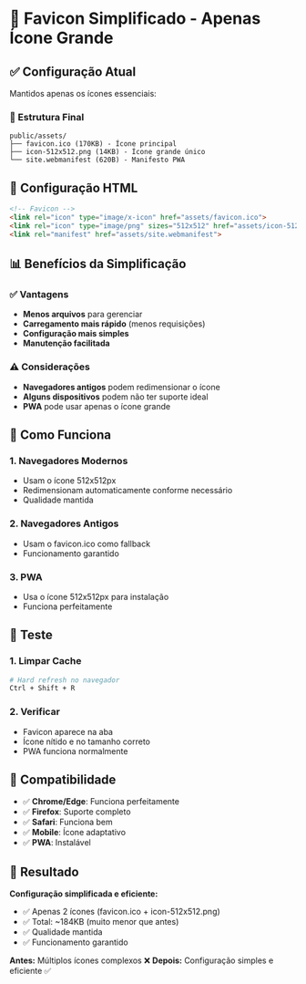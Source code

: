 # 🎨 Favicon Simplificado - Apenas Ícone Grande

## ✅ Configuração Atual

Mantidos apenas os ícones essenciais:

### 📁 Estrutura Final
```
public/assets/
├── favicon.ico (170KB) - Ícone principal
├── icon-512x512.png (14KB) - Ícone grande único
└── site.webmanifest (620B) - Manifesto PWA
```

## 🔧 Configuração HTML

```html
<!-- Favicon -->
<link rel="icon" type="image/x-icon" href="assets/favicon.ico">
<link rel="icon" type="image/png" sizes="512x512" href="assets/icon-512x512.png">
<link rel="manifest" href="assets/site.webmanifest">
```

## 📊 Benefícios da Simplificação

### ✅ Vantagens
- **Menos arquivos** para gerenciar
- **Carregamento mais rápido** (menos requisições)
- **Configuração mais simples**
- **Manutenção facilitada**

### ⚠️ Considerações
- **Navegadores antigos** podem redimensionar o ícone
- **Alguns dispositivos** podem não ter suporte ideal
- **PWA** pode usar apenas o ícone grande

## 🎯 Como Funciona

### 1. **Navegadores Modernos**
- Usam o ícone 512x512px
- Redimensionam automaticamente conforme necessário
- Qualidade mantida

### 2. **Navegadores Antigos**
- Usam o favicon.ico como fallback
- Funcionamento garantido

### 3. **PWA**
- Usa o ícone 512x512px para instalação
- Funciona perfeitamente

## 🧪 Teste

### 1. **Limpar Cache**
```bash
# Hard refresh no navegador
Ctrl + Shift + R
```

### 2. **Verificar**
- Favicon aparece na aba
- Ícone nítido e no tamanho correto
- PWA funciona normalmente

## 📱 Compatibilidade

- ✅ **Chrome/Edge**: Funciona perfeitamente
- ✅ **Firefox**: Suporte completo
- ✅ **Safari**: Funciona bem
- ✅ **Mobile**: Ícone adaptativo
- ✅ **PWA**: Instalável

## 🎉 Resultado

**Configuração simplificada e eficiente:**
- ✅ Apenas 2 ícones (favicon.ico + icon-512x512.png)
- ✅ Total: ~184KB (muito menor que antes)
- ✅ Qualidade mantida
- ✅ Funcionamento garantido

**Antes:** Múltiplos ícones complexos ❌
**Depois:** Configuração simples e eficiente ✅ 